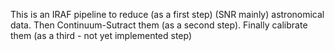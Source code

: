 This is an IRAF pipeline to reduce (as a first step) (SNR mainly) astronomical data. Then Continuum-Sutract them (as a second step). Finally calibrate them (as a third - not yet implemented step)
